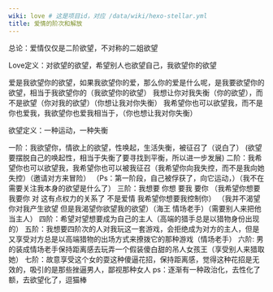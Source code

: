 ```yaml
---
wiki: love # 这是项目id，对应 /data/wiki/hexo-stellar.yml
title: 爱情的阶次和解放
---
```


总论：爱情仅仅是二阶欲望，不对称的二姐欲望

Love定义：对欲望的欲望，希望别人也欲望自己，我欲望你的欲望

爱是我欲望你的欲望，如果我欲望你的爱，那么你的爱是什么呢，是我要欲望你的欲望，相当于我欲望你的（我欲望你的欲望）
我想让你对我失衡（你的欲望），而不是欲望（你对我的欲望）（你想让我对你失衡）
我希望你也可以欲望我，而不是你也爱我，我欲望你也爱我相当于，（你也想让我对你失衡）

欲望定义：一种运动，一种失衡

一阶：我欲望你，情欲上的欲望，性唤起，生活失衡，被征召了（说白了）
(欲望要摆脱自己的唤起性，相当于失衡了要寻找到平衡，所以进一步发展)
二阶：我希望你也可以欲望我，我希望你也可以被我征召（我希望你向我失控，而不是我向她失控）（邀请对方来冒险）
（Ps：第一阶段，自己被俘获了，向它运动，）（我不在需要关注我本身的欲望是什么了）
三阶：我想要 你想 要我 要你 （我希望你想要我要你 对 这有点权力的关系了 不是爱情 我希望你想要我控制你）
（我并不渴望你对我产生欲望 但是我渴望你欲望我的欲望）（海王 情场老手）（需要别人来把他当主人）
四阶：希望对望想要成为自己的主人（高端的猎手总是以猎物身份出现的）
五阶：我想要四阶次的人对我玩这一套游戏，会拒绝成为对方的主人，但是又享受对方总是以高端猎物的出场方式来撩拨它的那种游戏（情场老手）
六阶: 男的装成情场老手保持距离感去玩弄一个假装傻白甜的吊人女孩王（享受别人来猎取她）
七阶：故意享受这个女的耍这种傻逼花招，保持距离感，觉得这种花招是无效的，吸引的是那些挫逼男人，鄙视那种女人
ps：逐渐有一种政治化，去性化了额，去欲望化了，逗猫棒




